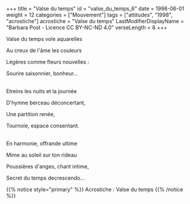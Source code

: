 +++
title = "Valse du temps"
id = "valse_du_temps_6"
date = 1998-06-01
weight = 12
categories = ["Mouvement"]
tags = ["attitudes", "1998", "acrostiche"]
acrostiche = "Valse du temps"
LastModifierDisplayName = "Barbara Post - Licence CC BY-NC-ND 4.0"
verseLength = 8
+++

Valse du temps vole aquarelles

Au creux de l'âme les couleurs

Légères comme fleurs nouvelles :

Sourire saisonnier, bonheur...

 \
Etreins les nuits et la journée

D'hymne berceau déconcertant,

Une partition renée,

Tournoie, espace consentant.

 \
En harmonie, offrande ultime

Mime au soleil sur ton rideau

Poussières d'anges, chant intime,

Secret du temps decrescendo...

{{% notice style="primary" %}}
Acrostiche : Valse du temps
{{% /notice %}}
